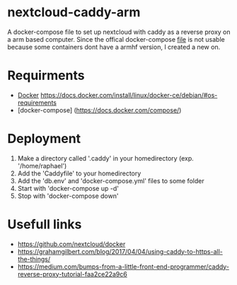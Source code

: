 # nextcloud-caddy-arm
A docker-compose file to set up nextcloud with caddy as a reverse proxy on a arm based computer.
Since the offical docker-compose [file](https://github.com/nextcloud/docker/blob/master/.examples/docker-compose/with-nginx-proxy/mariadb/apache/docker-compose.yml) is not usable because some containers dont have a armhf version, I created a new on.

# Requirments
  - [Docker](https://www.docker.com/) https://docs.docker.com/install/linux/docker-ce/debian/#os-requirements
  - [docker-compose] (https://docs.docker.com/compose/)

# Deployment
  1. Make a directory called '.caddy' in your homedirectory (exp. '/home/raphael')
  2. Add the 'Caddyfile' to your homedirectory
  3. Add the 'db.env' and 'docker-compose.yml' files to some folder
  4. Start with 'docker-compose up -d'
  5. Stop with 'docker-compose down'


# Usefull links

  - https://github.com/nextcloud/docker
  - https://grahamgilbert.com/blog/2017/04/04/using-caddy-to-https-all-the-things/
  - https://medium.com/bumps-from-a-little-front-end-programmer/caddy-reverse-proxy-tutorial-faa2ce22a9c6

